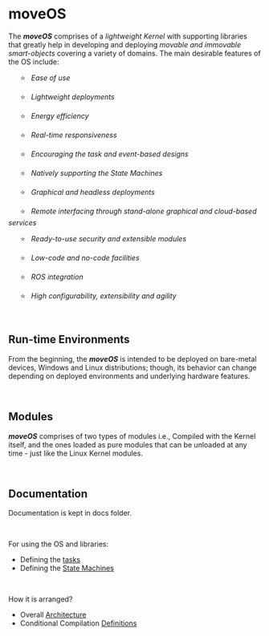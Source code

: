 # moveOS

The ***moveOS*** comprises of a *lightweight Kernel* with supporting libraries that greatly help in developing and deploying *movable and immovable smart-objects* covering a variety of domains. The main desirable features of the OS include:

&nbsp;&nbsp;&nbsp;&nbsp;&nbsp;&nbsp;:star:&nbsp;&nbsp; *Ease of use*

&nbsp;&nbsp;&nbsp;&nbsp;&nbsp;&nbsp;:star:&nbsp;&nbsp; *Lightweight deployments*
  
&nbsp;&nbsp;&nbsp;&nbsp;&nbsp;&nbsp;:star:&nbsp;&nbsp; *Energy efficiency*
  
&nbsp;&nbsp;&nbsp;&nbsp;&nbsp;&nbsp;:star:&nbsp;&nbsp; *Real-time responsiveness*
  
&nbsp;&nbsp;&nbsp;&nbsp;&nbsp;&nbsp;:star:&nbsp;&nbsp; *Encouraging the task and event-based designs*
  
&nbsp;&nbsp;&nbsp;&nbsp;&nbsp;&nbsp;:star:&nbsp;&nbsp; *Natively supporting the State Machines*
  
&nbsp;&nbsp;&nbsp;&nbsp;&nbsp;&nbsp;:star:&nbsp;&nbsp; *Graphical and headless deployments*
  
&nbsp;&nbsp;&nbsp;&nbsp;&nbsp;&nbsp;:star:&nbsp;&nbsp; *Remote interfacing through stand-alone graphical and cloud-based services*
  
&nbsp;&nbsp;&nbsp;&nbsp;&nbsp;&nbsp;:star:&nbsp;&nbsp; *Ready-to-use security and extensible modules*
  
&nbsp;&nbsp;&nbsp;&nbsp;&nbsp;&nbsp;:star:&nbsp;&nbsp; *Low-code and no-code facilities*
  
&nbsp;&nbsp;&nbsp;&nbsp;&nbsp;&nbsp;:star:&nbsp;&nbsp; *ROS integration*
  
&nbsp;&nbsp;&nbsp;&nbsp;&nbsp;&nbsp;:star:&nbsp;&nbsp; *High configurability, extensibility and agility*



&nbsp;

## Run-time Environments

From the beginning, the ***moveOS*** is intended to be deployed on bare-metal devices, Windows and Linux distributions; though, its behavior can change depending on deployed environments and underlying hardware features.



&nbsp;

## Modules

***moveOS*** comprises of two types of modules i.e., Compiled with the Kernel itself, and the ones loaded as pure modules that can be unloaded at any time - just like the Linux Kernel modules.



&nbsp;

## Documentation

Documentation is kept in docs folder.


&nbsp;

For using the OS and libraries:

  * Defining the [tasks](./docs/usage/Tasks.md)
  * Defining the [State Machines](./docs/usage/StateMachine.md)


&nbsp;

How it is arranged?

  * Overall [Architecture](./docs/contrib/Architecture.md)
  * Conditional Compilation [Definitions](./docs/contrib/Defines.md)
